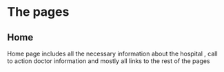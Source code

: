 # The pages 

## Home 

Home page includes all the necessary information about
the hospital  , call to action doctor information and mostly all links
to the rest of the pages 